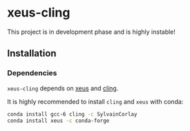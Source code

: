 # xeus-cling

This project is in development phase and is highly instable!

## Installation

### Dependencies

``xeus-cling`` depends on [xeus](https://github.com/QuantStack/xeusa) and [cling](https://github.com/root-project/cling).

It is highly recommended to install ``cling`` and ``xeus`` with conda:

```bash
conda install gcc-6 cling -c SylvainCorlay
conda install xeus -c conda-forge
```

